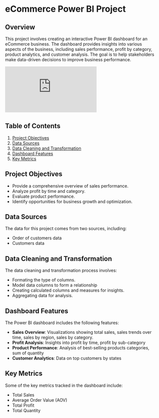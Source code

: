 # eCommerce Power BI Project

## Overview

This project involves creating an interactive Power BI dashboard for an eCommerce business. The dashboard provides insights into various aspects of the business, including sales performance, profit by category, product analytics, and customer analysis. The goal is to help stakeholders make data-driven decisions to improve business performance.

![Revenue Analysis](https://github.com/Janhi2004/eCommerce-Data-Visualization-PowerBI/blob/main/E-commerce%20Dashboard.pdf)

## Table of Contents

1. [Project Objectives](#project-objectives)
2. [Data Sources](#data-sources)
3. [Data Cleaning and Transformation](#data-cleaning-and-transformation)
4. [Dashboard Features](#dashboard-features)
5. [Key Metrics](#key-metrics)

## Project Objectives

- Provide a comprehensive overview of sales performance.
- Analyze profit by time and category.
- Evaluate product performance.
- Identify opportunities for business growth and optimization.

## Data Sources

The data for this project comes from two sources, including:

- Order of customers data
- Customers data

## Data Cleaning and Transformation

The data cleaning and transformation process involves:

- Formating the type of columns.
- Model data columns to form a relationship
- Creating calculated columns and measures for insights.
- Aggregating data for analysis.

## Dashboard Features

The Power BI dashboard includes the following features:

- **Sales Overview**: Visualizations showing total sales, sales trends over time, sales by region, sales by category.
- **Profit Analysis**: Insights into profit by time, profit by sub-category
- **Product Performance**: Analysis of best-selling products categories, sum of quantity
- **Customer Analytics**: Data on top customers by states

## Key Metrics

Some of the key metrics tracked in the dashboard include:

- Total Sales
- Average Order Value (AOV)
- Total Profit
- Total Quantity

